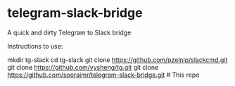 # telegram-slack-bridge
A quick and dirty Telegram to Slack bridge

Instructions to use:

mkdir tg-slack
cd tg-slack
git clone https://github.com/pzelnip/slackcmd.git
git clone https://github.com/vysheng/tg.git
git clone https://github.com/soorajmr/telegram-slack-bridge.git # This repo



